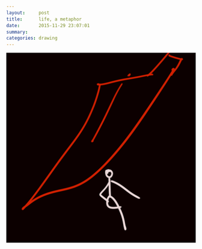 ```yaml
---
layout:     post
title:      life, a metaphor
date:       2015-11-29 23:07:01
summary:    
categories: drawing
---
```

![life, a metaphor](/images/diary/life-a-metaphor.png "I should be writing.")
